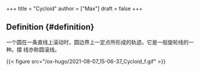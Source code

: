 +++
title = "Cycloid"
author = ["Max"]
draft = false
+++

## Definition {#definition}

一个圆在一条直线上滚动时，圆边界上一定点所形成的轨迹。它是一般旋轮线的一种。摆
线亦称圆滚线。

{{< figure src="/ox-hugo/2021-08-07_15-06-37_Cycloid_f.gif" >}}
